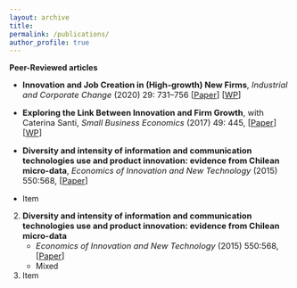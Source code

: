 ```yaml
---
layout: archive
title: 
permalink: /publications/
author_profile: true
---
```

**Peer-Reviewed articles**

* <span style="font-size:11pt;">**Innovation and Job Creation in (High-growth) New Firms**, *Industrial and Corporate Change* (2020) 29: 731–756
[[Paper](https://academic.oup.com/icc/article-abstract/29/3/731/5643963?redirectedFrom=fulltext)] [[WP](http://www.lem.sssup.it/WPLem/files/2019-31.pdf)]</span>

* <span style="font-size:11pt;">**Exploring the Link Between Innovation and Firm Growth**, with Caterina Santi, *Small Business Economics* (2017) 49: 445, [[Paper](https://link.springer.com/article/10.1007/s11187-016-9836-4)] [[WP](http://www.lem.sssup.it/WPLem/files/2016-09.pdf)]</span>

* <span style="font-size:11pt;">**Diversity and intensity of information and communication technologies use and product innovation: evidence from Chilean micro-data**, *Economics of Innovation and New Technology* (2015) 550:568, [[Paper](https://www.tandfonline.com/doi/abs/10.1080/10438599.2014.946313)]</span>

* Item
2. <span style="font-size:11pt;">**Diversity and intensity of information and communication technologies use and product innovation: evidence from Chilean micro-data**</span>
   - <span style="font-size:11pt;">*Economics of Innovation and New Technology* (2015) 550:568, [[Paper](https://www.tandfonline.com/doi/abs/10.1080/10438599.2014.946313)]</span>
   - Mixed  
3. Item



